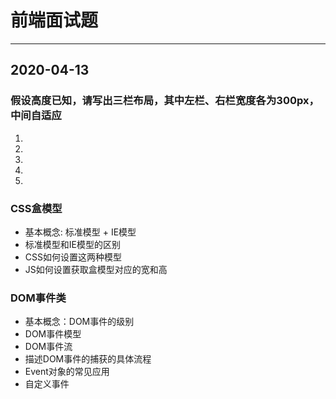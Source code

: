 # 前端面试题
---
## 2020-04-13
### 假设高度已知，请写出三栏布局，其中左栏、右栏宽度各为300px，中间自适应
  1. 
  2. 
  3. 
  4. 
  5. 
### CSS盒模型
  - 基本概念: 标准模型 + IE模型
  - 标准模型和IE模型的区别 
  - CSS如何设置这两种模型
  - JS如何设置获取盒模型对应的宽和高
### DOM事件类
  - 基本概念：DOM事件的级别
  - DOM事件模型
  - DOM事件流
  - 描述DOM事件的捕获的具体流程
  - Event对象的常见应用
  - 自定义事件

